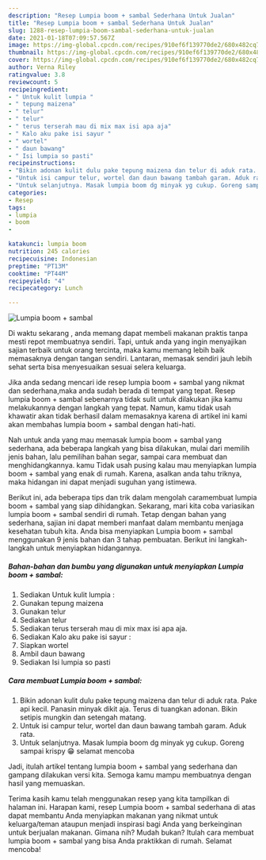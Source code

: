 ```yaml
---
description: "Resep Lumpia boom + sambal Sederhana Untuk Jualan"
title: "Resep Lumpia boom + sambal Sederhana Untuk Jualan"
slug: 1288-resep-lumpia-boom-sambal-sederhana-untuk-jualan
date: 2021-01-18T07:09:57.567Z
image: https://img-global.cpcdn.com/recipes/910ef6f139770de2/680x482cq70/lumpia-boom-sambal-foto-resep-utama.jpg
thumbnail: https://img-global.cpcdn.com/recipes/910ef6f139770de2/680x482cq70/lumpia-boom-sambal-foto-resep-utama.jpg
cover: https://img-global.cpcdn.com/recipes/910ef6f139770de2/680x482cq70/lumpia-boom-sambal-foto-resep-utama.jpg
author: Verna Riley
ratingvalue: 3.8
reviewcount: 5
recipeingredient:
- " Untuk kulit lumpia "
- " tepung maizena"
- " telur"
- " telur"
- " terus terserah mau di mix max isi apa aja"
- " Kalo aku pake isi sayur "
- " wortel"
- " daun bawang"
- " Isi lumpia so pasti"
recipeinstructions:
- "Bikin adonan kulit dulu pake tepung maizena dan telur di aduk rata. Pake api kecil. Panasin minyak dikit aja. Terus di tuangkan adonan. Bikin setipis mungkin dan setengah matang."
- "Untuk isi campur telur, wortel dan daun bawang tambah garam. Aduk rata."
- "Untuk selanjutnya. Masak lumpia boom dg minyak yg cukup. Goreng sampai krispy 😁 selamat mencoba"
categories:
- Resep
tags:
- lumpia
- boom
- 

katakunci: lumpia boom  
nutrition: 245 calories
recipecuisine: Indonesian
preptime: "PT13M"
cooktime: "PT44M"
recipeyield: "4"
recipecategory: Lunch

---
```



![Lumpia boom + sambal](https://img-global.cpcdn.com/recipes/910ef6f139770de2/680x482cq70/lumpia-boom-sambal-foto-resep-utama.jpg)

Di waktu  sekarang , anda memang dapat membeli makanan praktis tanpa mesti repot membuatnya sendiri. Tapi, untuk anda yang ingin menyajikan sajian terbaik untuk orang tercinta, maka kamu memang lebih baik memasaknya dengan tangan sendiri. Lantaran, memasak sendiri jauh lebih sehat serta bisa menyesuaikan sesuai selera keluarga.

Jika anda sedang mencari ide resep lumpia boom + sambal yang nikmat dan sederhana,maka anda sudah berada di tempat yang tepat. Resep lumpia boom + sambal  sebenarnya tidak sulit untuk dilakukan jika kamu melakukannya dengan langkah yang tepat. Namun, kamu tidak usah khawatir akan tidak berhasil dalam memasaknya 
karena di artikel ini kami akan membahas lumpia boom + sambal dengan hati-hati.  



Nah untuk anda yang mau memasak lumpia boom + sambal yang sederhana, ada beberapa langkah yang bisa dilakukan, mulai dari memilih jenis bahan, lalu pemilihan bahan segar, sampai cara membuat dan menghidangkannya. kamu Tidak usah pusing kalau mau menyiapkan lumpia boom + sambal yang enak di rumah. Karena, asalkan anda  tahu triknya, maka hidangan ini dapat menjadi suguhan yang istimewa.

Berikut ini, ada beberapa tips dan trik dalam mengolah caramembuat lumpia boom + sambal yang siap dihidangkan. Sekarang, mari kita coba variasikan lumpia boom + sambal sendiri di rumah. Tetap dengan bahan yang sederhana, sajian ini dapat memberi manfaat dalam membantu menjaga kesehatan tubuh kita. Anda bisa menyiapkan Lumpia boom + sambal menggunakan 9 jenis bahan dan 3 tahap pembuatan. Berikut ini langkah-langkah untuk menyiapkan hidangannya.

<!--inarticleads1-->

##### Bahan-bahan dan bumbu yang digunakan untuk menyiapkan Lumpia boom + sambal:

1. Sediakan  Untuk kulit lumpia :
1. Gunakan  tepung maizena
1. Gunakan  telur
1. Sediakan  telur
1. Sediakan  terus terserah mau di mix max isi apa aja.
1. Sediakan  Kalo aku pake isi sayur :
1. Siapkan  wortel
1. Ambil  daun bawang
1. Sediakan  Isi lumpia so pasti




<!--inarticleads2-->

##### Cara membuat Lumpia boom + sambal:

1. Bikin adonan kulit dulu pake tepung maizena dan telur di aduk rata. Pake api kecil. Panasin minyak dikit aja. Terus di tuangkan adonan. Bikin setipis mungkin dan setengah matang.
1. Untuk isi campur telur, wortel dan daun bawang tambah garam. Aduk rata.
1. Untuk selanjutnya. Masak lumpia boom dg minyak yg cukup. Goreng sampai krispy 😁 selamat mencoba




Jadi, itulah artikel tentang  lumpia boom + sambal  yang sederhana dan gampang dilakukan versi kita. Semoga kamu mampu membuatnya dengan hasil yang memuaskan. 

Terima kasih kamu telah menggunakan resep yang kita tampilkan di halaman ini. Harapan kami, resep  Lumpia boom + sambal sederhana di atas dapat membantu Anda menyiapkan makanan yang nikmat untuk keluarga/teman ataupun menjadi inspirasi bagi Anda yang berkeinginan untuk berjualan makanan. Gimana nih? Mudah bukan? Itulah cara membuat lumpia boom + sambal yang bisa Anda praktikkan di rumah. Selamat mencoba!

